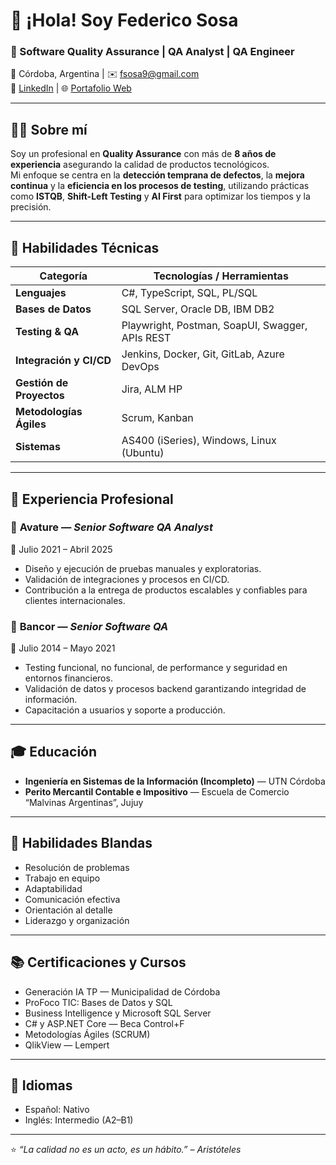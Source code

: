 
# 👋 ¡Hola! Soy Federico Sosa

### 🧪 Software Quality Assurance | QA Analyst | QA Engineer  
📍 Córdoba, Argentina | ✉️ [fsosa9@gmail.com](mailto:fsosa9@gmail.com)  
🔗 [LinkedIn](https://www.linkedin.com/in/fsosa9/) | 🌐 [Portafolio Web](https://portafoliowebjobs.netlify.app/)

---

## 👨‍💻 Sobre mí
Soy un profesional en **Quality Assurance** con más de **8 años de experiencia** asegurando la calidad de productos tecnológicos.  
Mi enfoque se centra en la **detección temprana de defectos**, la **mejora continua** y la **eficiencia en los procesos de testing**, utilizando prácticas como **ISTQB**, **Shift-Left Testing** y **AI First** para optimizar los tiempos y la precisión.

---

## 🧰 Habilidades Técnicas

| Categoría | Tecnologías / Herramientas |
|------------|-----------------------------|
| **Lenguajes** | C#, TypeScript, SQL, PL/SQL |
| **Bases de Datos** | SQL Server, Oracle DB, IBM DB2 |
| **Testing & QA** | Playwright, Postman, SoapUI, Swagger, APIs REST |
| **Integración y CI/CD** | Jenkins, Docker, Git, GitLab, Azure DevOps |
| **Gestión de Proyectos** | Jira, ALM HP |
| **Metodologías Ágiles** | Scrum, Kanban |
| **Sistemas** | AS400 (iSeries), Windows, Linux (Ubuntu) |

---

## 💼 Experiencia Profesional

### 🔹 **Avature** — *Senior Software QA Analyst*  
📅 Julio 2021 – Abril 2025  
- Diseño y ejecución de pruebas manuales y exploratorias.  
- Validación de integraciones y procesos en CI/CD.  
- Contribución a la entrega de productos escalables y confiables para clientes internacionales.

### 🔹 **Bancor** — *Senior Software QA*  
📅 Julio 2014 – Mayo 2021  
- Testing funcional, no funcional, de performance y seguridad en entornos financieros.  
- Validación de datos y procesos backend garantizando integridad de información.  
- Capacitación a usuarios y soporte a producción.

---

## 🎓 Educación

- **Ingeniería en Sistemas de la Información (Incompleto)** — UTN Córdoba  
- **Perito Mercantil Contable e Impositivo** — Escuela de Comercio “Malvinas Argentinas”, Jujuy

---

## 🧠 Habilidades Blandas
- Resolución de problemas  
- Trabajo en equipo  
- Adaptabilidad  
- Comunicación efectiva  
- Orientación al detalle  
- Liderazgo y organización  

---

## 📚 Certificaciones y Cursos
- Generación IA TP — Municipalidad de Córdoba  
- ProFoco TIC: Bases de Datos y SQL  
- Business Intelligence y Microsoft SQL Server  
- C# y ASP.NET Core — Beca Control+F  
- Metodologías Ágiles (SCRUM)  
- QlikView — Lempert

---

## 💬 Idiomas
- Español: Nativo  
- Inglés: Intermedio (A2–B1)

---

⭐ *“La calidad no es un acto, es un hábito.” – Aristóteles*  


<!--
**fsosa9jobs/fsosa9jobs** is a ✨ _special_ ✨ repository because its `README.md` (this file) appears on your GitHub profile.

Here are some ideas to get you started:

- 🔭 I’m currently working on ...
- 🌱 I’m currently learning ...
- 👯 I’m looking to collaborate on ...
- 🤔 I’m looking for help with ...
- 💬 Ask me about ...
- 📫 How to reach me: ...
- 😄 Pronouns: ...
- ⚡ Fun fact: ...
-->

